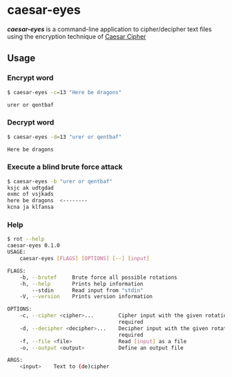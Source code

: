 # caesar-eyes

**_caesar-eyes_** is a command-line application to cipher/decipher text files using the encryption technique of [Caesar Cipher](https://en.wikipedia.org/wiki/Caesar_cipher)

## Usage

### Encrypt word

```bash
$ caesar-eyes -c=13 "Here be dragons"

urer or qentbaf
```

### Decrypt word

```bash
$ caesar-eyes -d=13 "urer or qentbaf"

Here be dragons
```

### Execute a blind brute force attack

```bash
$ caesar-eyes -b "urer or qentbaf"
ksjc ak udtgdad
exmc of vsjkads
here be dragons  <--------
kcna ja klfansa
```

### Help

```bash
$ rot --help
caesar-eyes 0.1.0
USAGE:
    caesar-eyes [FLAGS] [OPTIONS] [--] [input]

FLAGS:
    -b, --brutef     Brute force all possible rotations
    -h, --help       Prints help information
        --stdin      Read input from "stdin"
    -V, --version    Prints version information

OPTIONS:
    -c, --cipher <cipher>...        Cipher input with the given rotation(s) - using equals when declaring the flag is
                                    required
    -d, --decipher <decipher>...    Decipher input with the given rotation(s) - using equals when declaring the flag is
                                    required
    -f, --file <file>               Read [input] as a file
    -o, --output <output>           Define an output file

ARGS:
    <input>    Text to (de)cipher
```
